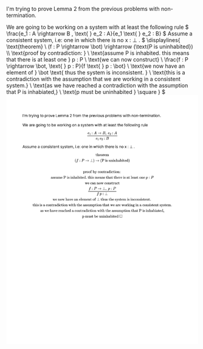 I'm trying to prove Lemma 2 from the previous problems with non-termination.

We are going to be working on a system with at least the following rule $
\frac{e_1 : A \rightarrow B , \text{ } e_2 : A}{e_1 \text{ } e_2 : B} $
Assume a consistent system, i.e: one in which there is no x : $\bot$ . $
\displaylines{
\text{theorem}  \\
(f : P \rightarrow \bot) \rightarrow (\text{P is uninhabited}) \\\\
\text{proof by contradiction: } \\
\text{assume P is inhabited. this means that there is at least one } p : P \\
\text{we can now construct} \\
\frac{f : P \rightarrow \bot, \text{ } p : P}{f \text{ } p : \bot} \\
\text{we now have an element of } \bot \text{ thus the system is inconsistent. } \\
\text{this is a contradiction with the assumption that we are working in a consistent system.} \\
\text{as we have reached a contradiction with the assumption that P is inhabiated,} \\
\text{p must be uninhabited } \square
} $
![image not found](donovan.jpg?raw=true)
